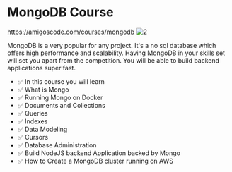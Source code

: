 # MongoDB Course

https://amigoscode.com/courses/mongodb
![2](https://user-images.githubusercontent.com/40702606/118755471-cf58b300-b860-11eb-979a-16d263b320a8.png)

MongoDB is a very popular for any project. It's a no sql database which offers high performance and scalability. Having MongoDB in your skills set will set you apart from the competition. You will be able to build backend applications super fast.

- ✅ In this course you will learn 
- ✅ What is Mongo 
- ✅ Running Mongo on Docker 
- ✅ Documents and Collections 
- ✅ Queries 
- ✅ Indexes 
- ✅ Data Modeling 
- ✅ Cursors 
- ✅ Database Administration 
- ✅ Build NodeJS backend Application backed by Mongo 
- ✅ How to Create a MongoDB cluster running on AWS 
